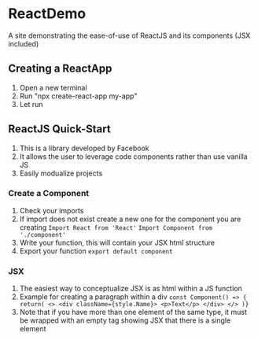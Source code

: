 # ReactDemo
A site demonstrating the ease-of-use of ReactJS and its components (JSX included)

## Creating a ReactApp
1. Open a new terminal
2. Run "npx create-react-app my-app"
3. Let run

## ReactJS Quick-Start
1. This is a library developed by Facebook
2. It allows the user to leverage code components rather than use vanilla JS
3. Easily modualize projects

### Create a Component
1. Check your imports
2. If import does not exist create a new one for the component you are creating
    `Import React from 'React'`
    `Import Component from './component'`
3. Write your function, this will contain your JSX html structure
4. Export your function
    `export default component`

### JSX
1. The easiest way to conceptualize JSX is as html within a JS function
2. Example for creating a paragraph within a div
    `const Component() => {
        return(
            <>
            <div className={style.Name}>
                <p>Text</p>
            </div>
            </>
        )}`
3. Note that if you have more than one element of the same type, it must be wrapped with an empty tag showing JSX that there is a single element
